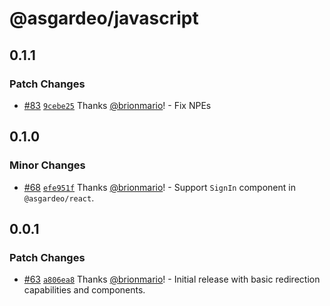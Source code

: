 # @asgardeo/javascript

## 0.1.1

### Patch Changes

- [#83](https://github.com/asgardeo/web-ui-sdks/pull/83)
  [`9cebe25`](https://github.com/asgardeo/web-ui-sdks/commit/9cebe25b74c6429794ee583cd7f110f0a951851f) Thanks
  [@brionmario](https://github.com/brionmario)! - Fix NPEs

## 0.1.0

### Minor Changes

- [#68](https://github.com/asgardeo/web-ui-sdks/pull/68)
  [`efe951f`](https://github.com/asgardeo/web-ui-sdks/commit/efe951f3dd45a477360b5a3a16990a78dc26982f) Thanks
  [@brionmario](https://github.com/brionmario)! - Support `SignIn` component in `@asgardeo/react`.

## 0.0.1

### Patch Changes

- [#63](https://github.com/asgardeo/web-ui-sdks/pull/63)
  [`a806ea8`](https://github.com/asgardeo/web-ui-sdks/commit/a806ea83e1be5dbb13119b4ded21b26186fb72ef) Thanks
  [@brionmario](https://github.com/brionmario)! - Initial release with basic redirection capabilities and components.
